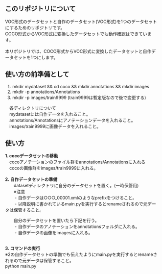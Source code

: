 ## このリポジトリについて
VOC形式のデータセットと自作のデータセット(VOC形式)を1つのデータセットにするためのリポジトリです。<br>
COCO形式からVOC形式に変換したデータセットでも動作確認はできています。<br><br>
本リポジトリでは、COCO形式からVOC形式に変換したデータセットと自作データセットを1つにします。<br>

## 使い方の前準備として
1. mkdir mydataset && cd coco && mkdir annotations && mkdir images
2. mkdir -p annotations/Annotations
3. mkdir -p images/train9999 (train9999は暫定版なので後で変更する)

　各ディレクトリについて<br>
　mydatasetには自作データを入れること。<br>
　annotations/Annotationsにアノテーションデータを入れること。<br>
　images/train9999に画像データを入れること。<br>

## 使い方
**1. cocoデータセットの移動**<br>
　cocoアノテーションのファイル群をannotations/Annotationsに入れる<br>
　cocoの画像群をimages/train9999に入れる。<br><br>
**2. 自作データセットの準備**<br>
　　datasetディレクトリに自分のデータセットを置く。(一時保管用)<br>
　　※注意<br>
　　・自作データは○○○_00001.xmlのようなprefixをつけること。<br>
　　・以降説明に書かれているmain.pyを実行するとrenameされるので元データは保管すること。<br>
 
　　自分のデータセットを置いたら下記を行う。<br>
　　・自作データのアノテーションをannotationsフォルダに入れる。<br>
　　・自作データの画像をimagesに入れる。<br><br>

**3. コマンドの実行**<br>
※2の自作データセットの準備でも伝えたようにmain.pyを実行するとrenameされるので元データは保管すること。<br>
python main.py<br>
